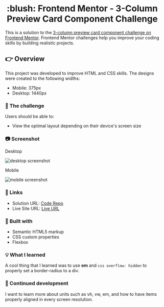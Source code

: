 <h1 align="center">:blush: Frontend Mentor - 3-Column Preview Card Component Challenge</h1>

This is a solution to the [3-column preview card component challenge on Frontend Mentor](https://www.frontendmentor.io/challenges/3column-preview-card-component-pH92eAR2-). Frontend Mentor challenges help you improve your coding skills by building realistic projects. 

## :point_right: Overview

This project was developed to improve HTML and CSS skills. The designs were created to the following widths:

- Mobile: 375px
- Desktop: 1440px

### :runner: The challenge

Users should be able to:

- View the optimal layout depending on their device's screen size

### :camera: Screenshot

<p>Desktop</p>

![desktop screenshot](https://i.imgur.com/rCPtRgi.png)

<p>Mobile</p>

![mobile screenshot](https://i.imgur.com/howbbV7.png)

### :paperclip: Links

- Solution URL: [Code Repo](https://github.com/leticiafontoura/3-column-preview-card-component-frontend-mentor)
- Live Site URL: [Live URL](https://leticiafontoura.github.io/3-column-preview-card-component-frontend-mentor/)

### :hammer: Built with

- Semantic HTML5 markup
- CSS custom properties
- Flexbox

### :bulb: What I learned

A cool thing that I learned was to use **em** and ```css overflow: hidden``` to properly set a border-radius to a div.

### :bookmark: Continued development

I want to learn more about units such as vh, vw, em, and how to have items properly aligned in every screen resolution.